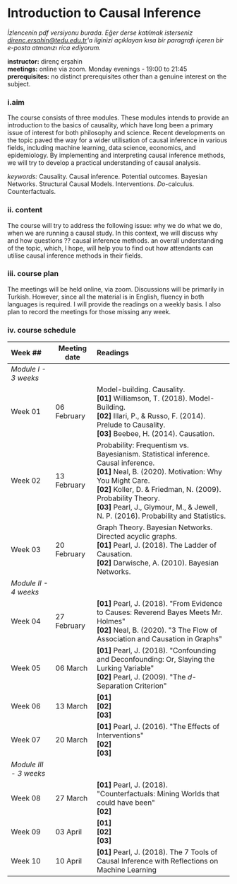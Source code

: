 # Introduction to Causal Inference

*İzlencenin pdf versiyonu burada. Eğer derse katılmak isterseniz direnc.ersahin@tedu.edu.tr'a ilginizi açıklayan kısa bir paragrafı içeren bir e-posta atmanızı rica ediyorum.*   

**instructor:** direnç erşahin  
**meetings:** online via zoom. Monday evenings - 19:00 to 21:45         
**prerequisites:** no distinct prerequisites other than a genuine interest on the subject.   

### i.aim   
The course consists of three modules. These modules intends to provide an introduction to the basics of causality, which have long been a primary issue of interest for both philosophy and science. Recent developments on the topic paved the way for a wider utilisation of causal inference in various fields, including machine learning, data science, economics, and epidemiology. By implementing and interpreting causal inference methods, we will try to develop a practical understanding of causal analysis.  

*keywords:* Causality. Causal inference. Potential outcomes. Bayesian Networks. Structural Causal Models. Interventions. *Do*-calculus. Counterfactuals.  

### ii. content   
The course will try to address the following issue: why we do what we do, when we are running a causal study. In this context, we will discuss why and how questions ?? causal inference methods. an overall understanding of the topic, which, I hope, will help you to find out how attendants can utilise causal inference methods in their fields.     

### iii. course plan   
The meetings will be held online, via zoom. Discussions will be primarily in Turkish. However, since all the material is in English, fluency in both languages is required. I will provide the readings on a weekly basis. I also plan to record the meetings for those missing any week. 

### iv. course schedule  

| Week ## | Meeting date | Readings |
| :------------ | -------------- | :-------------------------------|
| *Module I - 3 weeks* |
| Week 01 | 06 February | Model-building. Causality. <br> **[01]** Williamson, T. (2018). Model-Building. <br> **[02]** Illari, P., & Russo, F. (2014). Prelude to Causality. <br> **[03]** Beebee, H. (2014). Causation. |
| Week 02 | 13 February | Probability: Frequentism vs. Bayesianism. Statistical inference. Causal inference. <br> **[01]** Neal, B. (2020). Motivation: Why  You Might Care. <br> **[02]** Koller, D. & Friedman, N. (2009). Probability Theory. <br> **[03]** Pearl, J., Glymour, M., & Jewell, N. P. (2016). Probability and Statistics.|  
| Week 03 | 20 February | Graph Theory. Bayesian Networks. Directed acyclic graphs. <br> **[01]** Pearl, J. (2018). The Ladder of Causation. <br> **[02]** Darwische, A. (2010). Bayesian Networks. |
| *Module II - 4 weeks* |
| Week 04 | 27 February | **[01]** Pearl, J. (2018). "From Evidence to Causes: Reverend Bayes Meets Mr. Holmes" <br> **[02]** Neal, B. (2020). "3 The Flow of Association and Causation in Graphs" |
| Week 05 | 06 March | **[01]** Pearl, J. (2018). "Confounding and Deconfounding: Or, Slaying the Lurking Variable" <br> **[02]** Pearl, J. (2009). "The *d*-Separation Criterion" |
| Week 06 | 13 March | **[01]** <br> **[02]** <br> **[03]** |
| Week 07 | 20 March | **[01]** Pearl, J. (2016). "The Effects of Interventions"  <br> **[02]** <br> **[03]** |
| *Module III - 3 weeks* |
| Week 08 | 27 March | **[01]** Pearl, J. (2018). "Counterfactuals: Mining Worlds that could have been"<br> **[02]** |
| Week 09 | 03 April | **[01]** <br> **[02]** <br> **[03]** |
| Week 10 | 10 April | **[01]** Pearl, J. (2018). The 7 Tools of Causal Inference with Reflections on Machine Learning |

